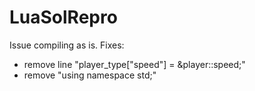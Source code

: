 # LuaSolRepro

Issue compiling as is.
Fixes:
- remove line "player_type["speed"] = &player::speed;"
- remove "using namespace std;"
